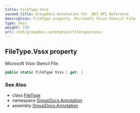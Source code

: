 ```yaml
---
title: FileType.Vssx
second_title: GroupDocs.Annotation for .NET API Reference
description: FileType property. Microsoft Visio Stencil File
type: docs
weight: 330
url: /net/groupdocs.annotation/filetype/vssx/
---
```

## FileType.Vssx property

Microsoft Visio Stencil File.

```csharp
public static FileType Vssx { get; }
```

### See Also

* class [FileType](../)
* namespace [GroupDocs.Annotation](../../filetype/)
* assembly [GroupDocs.Annotation](../../../)


